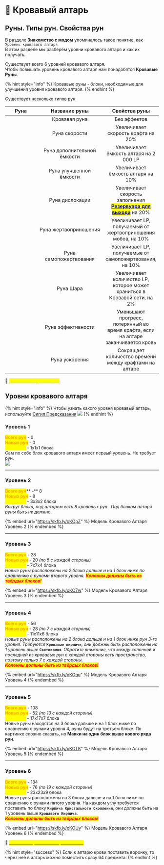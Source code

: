 # 🔹 Кровавый алтарь

## Руны. Типы рун. Свойства рун

В разделе [**Знакомство с модом**](broken-reference) упоминалось такое понятие, как \
`Уровень кровавого алтаря`\
В этом разделе мы разберём уровни кровавого алтаря и как их получать.

Существует всего 6 уровней кровавого алтаря. \
Чтобы повышать уровень кровавого алтаря нам понадобятся **Кровавые Руны**.&#x20;

{% hint style="info" %}
Кровавые руны - блоки, необходимые для улучшения уровня кровавого алтаря.
{% endhint %}

Существует несколько типов рун:

<table><thead><tr><th width="98">Руна</th><th width="212" align="center">Название руны</th><th align="center">Свойства руны</th></tr></thead><tbody><tr><td><img src="https://media.discordapp.net/attachments/1147510306847871046/1147572352880758825/0618f2e415f181ee.png" alt=""></td><td align="center">Кровавая руна</td><td align="center">Без эффектов</td></tr><tr><td><img src="https://media.discordapp.net/attachments/1147510306847871046/1147572413194833920/9bcfc015727d417b.png" alt="" data-size="original"></td><td align="center">Руна скорости</td><td align="center">Увеличивает скорость крафта на 20%</td></tr><tr><td><img src="https://media.discordapp.net/attachments/1147510306847871046/1147572436729086033/238dbda62588fc58.png" alt="" data-size="original"></td><td align="center">Руна дополнительной ёмкости</td><td align="center">Увеличивает ёмкость алтаря на 2 000 LP</td></tr><tr><td><img src="https://media.discordapp.net/attachments/1147510306847871046/1147572470363205653/4cc18b03eac257ef.png" alt="" data-size="original"></td><td align="center">Руна улучшенной ёмкости</td><td align="center">Увеличивает ёмкость алтаря на 10%</td></tr><tr><td><img src="https://media.discordapp.net/attachments/1147510306847871046/1147572480949637232/8c6610bddce6711a.png" alt="" data-size="original"></td><td align="center">Руна дислокации</td><td align="center">Увеличивает скорость заполнения<br><a data-footnote-ref href="#user-content-fn-1"><mark style="color:blue;"><strong>Резервуара для выхода</strong></mark></a> на 20%</td></tr><tr><td><img src="https://media.discordapp.net/attachments/1147510306847871046/1147572512180420638/9998e2413acc633f.png" alt="" data-size="original"></td><td align="center">Руна жертвоприношения</td><td align="center">Увеличивает LP, получаемый от жертвоприношения мобов, на 10%</td></tr><tr><td><img src="https://media.discordapp.net/attachments/1147510306847871046/1147572537526595584/eacdcfd34953eeec.png" alt=""></td><td align="center">Руна самопожертвования</td><td align="center">Увеличивает LP, получаемые от самопожертвования, на 10%</td></tr><tr><td><img src="https://media.discordapp.net/attachments/1147510306847871046/1147572570191831040/78faac99cd456a8d.png" alt=""></td><td align="center">Руна Шара</td><td align="center">Увеличивает количество LP, которое может храниться в Кровавой сети, на 2%</td></tr><tr><td><img src="https://media.discordapp.net/attachments/1147510306847871046/1147572580073619586/eca3e9e458e04f8b.png" alt=""></td><td align="center">Руна эффективности</td><td align="center">Уменьшают прогресс, потерянный во время крафта, если на алтаре заканчивается кровь</td></tr><tr><td><img src="https://media.discordapp.net/attachments/1147510306847871046/1147572621274267738/71e13661c199bc87.png" alt=""></td><td align="center">Руна ускорения</td><td align="center">Сокращает количество времени между крафтами на алтаре</td></tr></tbody></table>

:pushpin: [<mark style="color:yellow;">**`Особенность Рун Ёмкости`**</mark>](../interesno-znat/blood-magic.md#osobennost-run-yomkosti)&#x20;

## Уровни кровавого алтаря

{% hint style="info" %}
Чтобы узнать какого уровня кровавый алтарь, используйте  [Сигил Предсказания](sigily.md) ![](https://media.discordapp.net/attachments/1147516844832464956/1147518036274839562/f6b62b24eab15f27.png)
{% endhint %}

### Уровень 1

<mark style="color:orange;">**Всего рун**</mark> - 0\
<mark style="color:orange;">**Новых рун**</mark> - 0\
<mark style="color:yellow;">**Габариты**</mark> - 1х1х1 блока\
Сам по себе блок кровавого алтаря имеет первый уровень. Не требует рун.\
![](https://media.discordapp.net/attachments/1147510306847871046/1147579123011694703/128px-Block\_Blood\_Altar.png)

***

### Уровень 2

<mark style="color:orange;">**Всего рун**</mark>** -** 8\
<mark style="color:orange;">**Новых рун**</mark> - 8\
<mark style="color:yellow;">**Габариты**</mark> - 3х3х2 блока\
_Вокруг блока, под алтарем есть 8 кровавых рун . Под блоком алтаря руны быть не должно._

{% embed url="https://skfb.ly/oKOpZ" %}
Модель Кровавого Алтаря Уровень 2
{% endembed %}

***

### Уровень 3

<mark style="color:orange;">**Всего рун**</mark> - 28\
<mark style="color:orange;">**Новых рун**</mark> - 20 _(по 5 с каждой стороны)_\
<mark style="color:yellow;">**Габариты**</mark> - 7х7х4 блока\
_Новые руны расположены на 2 блока дальше и на 1 блок ниже по сравнению с рунами второго уровня. <mark style="color:red;">**Колонны должны быть из твёрдых блоков!**</mark>_

{% embed url="https://skfb.ly/oKO7w" %}
Модель Кровавого Алтаря Уровень 3
{% endembed %}

***

### Уровень 4

<mark style="color:orange;">**Всего рун**</mark> - 56\
<mark style="color:orange;">**Новых рун**</mark> - 28 _(по 7 с каждой стороны)_\
<mark style="color:yellow;">**Габариты**</mark> - 11х11х6 блока\
_Новые руны расположены на 2 блока дальше и на 1 блок ниже рун 3-го уровня. Требуются_ **`Кровавые кирпичи`**, _они должны быть расположены на 1 уровень выше_ **`Светокамня`**_. Обратите внимание, что между колонной и последней из кровавых рун с каждой стороны есть пространство, поэтому только 7 с каждой стороны._ \
_<mark style="color:red;">**Колонны должны быть из твёрдых блоков!**</mark>_

{% embed url="https://skfb.ly/oKOqu" %}
Модель Кровавого Алтаря Уровень 4
{% endembed %}

***

### Уровень 5

<mark style="color:orange;">**Всего рун**</mark> - 108\
<mark style="color:orange;">**Новых рун**</mark> - 52 _(по 13 с каждой стороны)_\
<mark style="color:yellow;">**Габариты**</mark> - 17х17х7 блока\
Новые руны находятся на 3 блока дальше и на 1 блок ниже по сравнению с рунами уровня 4, руны будут на третьем блоке. По картинке сложно сказать, но **Маяки на один блок выше нового ряда рун**.

{% embed url="https://skfb.ly/oKOTK" %}
Модель Кровавого Алтаря Уровень 5
{% endembed %}

***

### Уровень 6

<mark style="color:orange;">**Всего рун**</mark> - 184\
<mark style="color:orange;">**Новых рун**</mark> - 76 _(по 19 с каждой стороны)_\
<mark style="color:yellow;">**Габариты**</mark> - 23х23х9 блока\
Новые руны расположены на 3 блока дальше и на 1 блок ниже по сравнению с рунами пятого уровня. На каждом углу требуется поставить по блоку **`Кирпича Кристального Скопления`**, они должны быть на 1 уровень выше **`Кровавого Кирпича`**.\
_<mark style="color:red;">**Колонны должны быть из твёрдых блоков!**</mark>_

{% embed url="https://skfb.ly/oKOUy" %}
Модель Кровавого Алтаря Уровень 6
{% endembed %}

:pushpin: [<mark style="color:yellow;">**`Как сжать Кровавый Алтарь в 1 блок`**</mark>](../interesno-znat/blood-magic.md#undefined)&#x20;

{% hint style="success" %}
Если к алтарю крови поставить воронку, то через неё в алтарь можно поместить сразу 64 предмета.
{% endhint %}

[^1]: Резервуар для выхода - отдельный буфер кровавого Алтаря, необходимый для извлечения крови из алтаря через любые жидкостные трубы / шины.\
    \
    Увеличивая скорость заполнения резервуара вы увеличиваете скорость импорта крови из алтаря.
